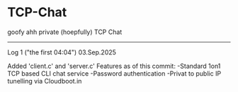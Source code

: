 # TCP-Chat
goofy ahh private (hoepfully) TCP Chat

-------------------------
Log 1 ("the first 04:04")
03.Sep.2025

Added 'client.c' and 'server.c'
  Features as of this commit:
      -Standard 1on1 TCP based CLI chat service 
      -Password authentication
      -Privat to public IP tunelling via Cloudboot.in
